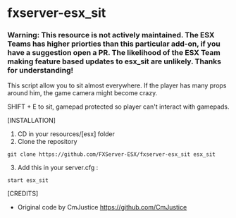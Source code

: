 # fxserver-esx_sit

### Warning: This resource is not actively maintained. The ESX Teams has higher priorties than this particular add-on, if you have a suggestion open a PR. The likelihood of the ESX Team making feature based updates to esx_sit are unlikely. Thanks for understanding!

This script allow you to sit almost everywhere.
If the player has many props around him, the game camera might become crazy.

SHIFT + E to sit, gamepad protected so player can't interact with gamepads.

[INSTALLATION]

1) CD in your resources/[esx] folder
2) Clone the repository
```
git clone https://github.com/FXServer-ESX/fxserver-esx_sit esx_sit
```
3) Add this in your server.cfg :
```
start esx_sit
```
[CREDITS]

- Original code by CmJustice https://github.com/CmJustice
